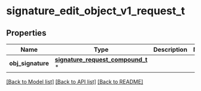 # signature_edit_object_v1_request_t

## Properties
Name | Type | Description | Notes
------------ | ------------- | ------------- | -------------
**obj_signature** | [**signature_request_compound_t**](signature_request_compound.md) \* |  | 

[[Back to Model list]](../README.md#documentation-for-models) [[Back to API list]](../README.md#documentation-for-api-endpoints) [[Back to README]](../README.md)


